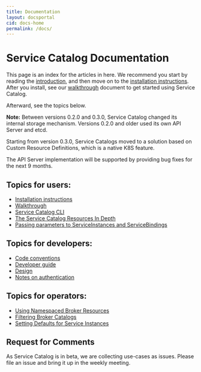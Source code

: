 ```yaml
---
title: Documentation
layout: docsportal
cid: docs-home
permalink: /docs/
---
```


# Service Catalog Documentation

This page is an index for the articles in here. We recommend you start by reading the 
[introduction](./concepts/index.md#introduction), and then move on to the 
[installation instructions](./install.md). After you install, see our
[walkthrough](./walkthrough.md) document to get started using Service Catalog.

Afterward, see the topics below.

**Note:** Between versions 0.2.0 and 0.3.0, Service Catalog changed its internal storage mechanism.
Versions 0.2.0 and older used its own API Server and etcd. 

Starting from version 0.3.0, Service Catalogs moved to a solution based on Custom Resource Definitions, which is a native K8S feature.

The API Server implementation will be supported by providing bug fixes for the next 9 months.

## Topics for users:

- [Installation instructions](install.md)
- [Walkthrough](walkthrough.md)
- [Service Catalog CLI](cli.md)
- [The Service Catalog Resources In Depth](./resources.md)
- [Passing parameters to ServiceInstances and ServiceBindings](parameters.md)

## Topics for developers:

- [Code conventions](./code-standards.md)
- [Developer guide](./devguide.md)
- [Design](./design.md)
- [Notes on authentication](./auth.md)

## Topics for operators:

- [Using Namespaced Broker Resources](./namespaced-broker-resources.md)
- [Filtering Broker Catalogs](./catalog-restrictions.md)
- [Setting Defaults for Service Instances](./service-plan-defaults.md)

## Request for Comments

As Service Catalog is in beta, we are collecting use-cases as issues.
Please file an issue and bring it up in the weekly meeting.
